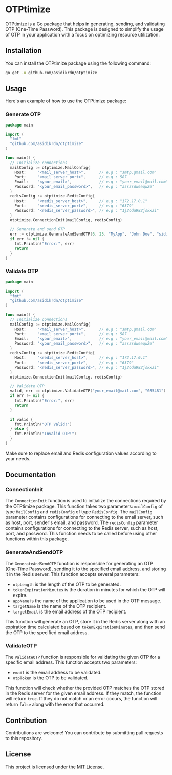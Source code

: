 # OTPtimize

OTPtimize is a Go package that helps in generating, sending, and validating OTP (One-Time Password). This package is designed to simplify the usage of OTP in your application with a focus on optimizing resource utilization.

## Installation

You can install the OTPtimize package using the following command:

```bash
go get -u github.com/asidikrdn/otptimize
```

## Usage

Here's an example of how to use the OTPtimize package:

### **Generate OTP**

```go
package main

import (
  "fmt"
  "github.com/asidikrdn/otptimize"
)

func main() {
  // Initialize connections
  mailConfig := otptimize.MailConfig{
    Host:     "<mail_server_host>",      // e.g : "smtp.gmail.com"
    Port:     "<mail_server_port>",      // e.g : 587
    Email:    "<your_email>",            // e.g : "your_email@mail.com"
    Password: "<your_email_password>",   // e.g : "asszsdweaqw2e"
  }
  redisConfig := otptimize.RedisConfig{
    Host:     "<redis_server_host>",     // e.g : "172.17.0.1"
    Port:     "<redis_server_port>",     // e.g : "6379"
    Password: "<redis_server_password>", // e.g : "1j2oda982jskxzi"
  }
  otptimize.ConnectionInit(mailConfig, redisConfig)

  // Generate and send OTP
  err := otptimize.GenerateAndSendOTP(6, 25, "MyApp", "John Doe", "sidikrudini16@gmail.com")
  if err != nil {
    fmt.Println("Error:", err)
    return
  }
}
```

### **Validate OTP**

```go
package main

import (
  "fmt"
  "github.com/asidikrdn/otptimize"
)

func main() {
  // Initialize connections
  mailConfig := otptimize.MailConfig{
    Host:     "<mail_server_host>",      // e.g : "smtp.gmail.com"
    Port:     "<mail_server_port>",      // e.g : 587
    Email:    "<your_email>",            // e.g : "your_email@mail.com"
    Password: "<your_email_password>",   // e.g : "asszsdweaqw2e"
  }
  redisConfig := otptimize.RedisConfig{
    Host:     "<redis_server_host>",     // e.g : "172.17.0.1"
    Port:     "<redis_server_port>",     // e.g : "6379"
    Password: "<redis_server_password>", // e.g : "1j2oda982jskxzi"
  }
  otptimize.ConnectionInit(mailConfig, redisConfig)

  // Validate OTP
  valid, err := otptimize.ValidateOTP("your_email@mail.com", "085481")
  if err != nil {
    fmt.Println("Error:", err)
    return
  }

  if valid {
    fmt.Println("OTP Valid!")
  } else {
    fmt.Println("Invalid OTP!")
  }
}
```

Make sure to replace email and Redis configuration values according to your needs.

## Documentation

### ConnectionInit

The `ConnectionInit` function is used to initialize the connections required by the OTPtimize package. This function takes two parameters: `mailConfig` of type `MailConfig` and `redisConfig` of type `RedisConfig`. The `mailConfig` parameter contains configurations for connecting to the email server, such as host, port, sender's email, and password. The `redisConfig` parameter contains configurations for connecting to the Redis server, such as host, port, and password. This function needs to be called before using other functions within this package.

### GenerateAndSendOTP

The `GenerateAndSendOTP` function is responsible for generating an OTP (One-Time Password), sending it to the specified email address, and storing it in the Redis server. This function accepts several parameters:

- `otpLength` is the length of the OTP to be generated.
- `tokenExpirationMinutes` is the duration in minutes for which the OTP will expire.
- `appName` is the name of the application to be used in the OTP message.
- `targetName` is the name of the OTP recipient.
- `targetEmail` is the email address of the OTP recipient.

This function will generate an OTP, store it in the Redis server along with an expiration time calculated based on `tokenExpirationMinutes`, and then send the OTP to the specified email address.

### ValidateOTP

The `ValidateOTP` function is responsible for validating the given OTP for a specific email address. This function accepts two parameters:

- `email` is the email address to be validated.
- `otpToken` is the OTP to be validated.

This function will check whether the provided OTP matches the OTP stored in the Redis server for the given email address. If they match, the function will return `true`. If they do not match or an error occurs, the function will return `false` along with the error that occurred.

## Contribution

Contributions are welcome! You can contribute by submitting pull requests to this repository.

## License

This project is licensed under the [MIT License](LICENSE).
